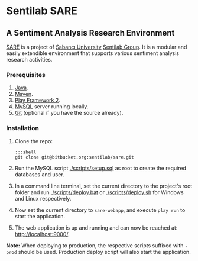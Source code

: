 # Sentilab SARE #
## A Sentiment Analysis Research Environment ##

[SARE][] is a project of [Sabancı University][Sabanci] [Sentilab Group][Sentilab]. It is a modular and easily extendible environment that supports various sentiment analysis research activities.

[SARE]: http://sare2.sabanciuniv.edu	"Sentilab SARE"
[Sabanci]: http://www.sabanciuniv.edu	"Sabancı University"
[Sentilab]: http://sentilab.sabanciuniv.edu	"Sabancı Sentilab Group"

### Prerequisites ###
1. [Java][].
2. [Maven][].
3. [Play Framework 2][Play].
4. [MySQL][] server running locally.
5. [Git][] (optional if you have the source already).

[Java]: http://www.oracle.com/technetwork/java/javase/downloads/index.html	"JDK download"
[Maven]: http://maven.apache.org/download.cgi	"Maven download"
[Play]: http://www.playframework.com/download	"Play 2 download"
[MySQL]: http://www.mysql.com/downloads/	"MySQL download"
[Git]: http://git-scm.com/downloads	"Git SCM download"

### Installation ###
1.	Clone the repo:
		
		:::shell
		git clone git@bitbucket.org:sentilab/sare.git

2.	Run the MySQL script [./scripts/setup.sql][setup.sql] as root to create the required databases and user.
3.	In a command line terminal, set the current directory to the project's root folder and run [./scripts/deploy.bat][deploy.bat] or [./scripts/deploy.sh][deploy.sh] for Windows and Linux respectively.
4.	Now set the current directory to `sare-webapp`, and execute `play run` to start the application.
5.	The web application is up and running and can now be reached at: <http://localhost:9000/>.

**Note:** When deploying to production, the respective scripts suffixed with `-prod` should be used. Production deploy script will also start the application.

[setup.sql]: https://bitbucket.org/sentilab/sare/raw/master/scripts/setup.sql	"SQL setup script"
[deploy.bat]: https://bitbucket.org/sentilab/sare/raw/master/scripts/deploy.bat	"Windows deploy script"
[deploy.sh]: https://bitbucket.org/sentilab/sare/raw/master/scripts/deploy.sh	"Linux deploy script"